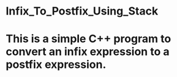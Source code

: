 # Infix_To_Postfix_Using_Stack

# This is a simple C++ program to convert an infix expression to a postfix expression.
